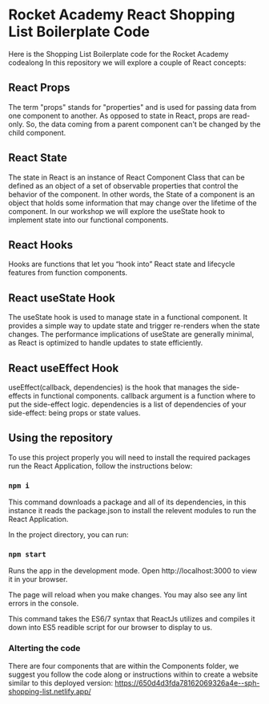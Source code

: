 # Rocket Academy React Shopping List Boilerplate Code

Here is the Shopping List Boilerplate code for the Rocket Academy codealong In this repository we will explore a couple of React concepts:

## React Props

The term "props" stands for "properties" and is used for passing data from one component to another. As opposed to state in React, props are read-only. So, the data coming from a parent component can't be changed by the child component.

## React State

The state in React is an instance of React Component Class that can be defined as an object of a set of observable properties that control the behavior of the component. In other words, the State of a component is an object that holds some information that may change over the lifetime of the component. In our workshop we will explore the useState hook to implement state into our functional components.

## React Hooks

Hooks are functions that let you “hook into” React state and lifecycle features from function components.

## React useState Hook

The useState hook is used to manage state in a functional component. It provides a simple way to update state and trigger re-renders when the state changes. The performance implications of useState are generally minimal, as React is optimized to handle updates to state efficiently.

## React useEffect Hook

useEffect(callback, dependencies) is the hook that manages the side-effects in functional components. callback argument is a function where to put the side-effect logic. dependencies is a list of dependencies of your side-effect: being props or state values.

## Using the repository

To use this project properly you will need to install the required packages run the React Application, follow the instructions below:

### `npm i`

This command downloads a package and all of its dependencies, in this instance it reads the package.json to install the relevent modules to run the React Application.

In the project directory, you can run:

### `npm start`

Runs the app in the development mode. Open http://localhost:3000 to view it in your browser.

The page will reload when you make changes. You may also see any lint errors in the console.

This command takes the ES6/7 syntax that ReactJs utilizes and compiles it down into ES5 readible script for our browser to display to us.

### Alterting the code

There are four components that are within the Components folder, we suggest you follow the code along or instructions within to create a website similar to this deployed version: https://650d4d3fda78162069326a4e--sph-shopping-list.netlify.app/
